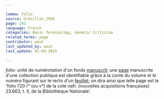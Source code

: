 ```yaml
---

lemma: folio
source: Grésillon_1994
page: 243 
language: French
categories: Basic Terminology, Genetic Criticism
related_terms: page
contributor: wout
last_updated_by: wout
last_update: 01-03-2015
        
---
```


_folio:_ unité de numérotation d'un fonds [manuscrit](maunscript.html); une [page](page.html) manuscrite d'une collection publique est identifiable grâce à la conte du volume et le numéro figurant sur le recto d'un [feuillet](sheet.html); on dira ainsi que telle page est le 'folio 720 r° (ou v°) de la cote nafr. (nouvelles acquisitions françaises) 23.663, t. II, de la Bibliothèque Nationale'.

